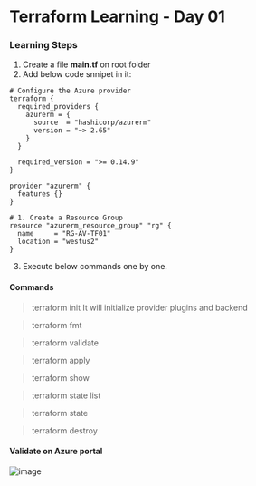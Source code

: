 # Terraform Learning - Day 01

### Learning Steps
1. Create a file <b>main.tf</b> on root folder
2. Add below code snnipet in it:

```
# Configure the Azure provider
terraform {
  required_providers {
    azurerm = {
      source  = "hashicorp/azurerm"
      version = "~> 2.65"
    }
  }

  required_version = ">= 0.14.9"
}

provider "azurerm" {
  features {}
}

# 1. Create a Resource Group
resource "azurerm_resource_group" "rg" {
  name     = "RG-AV-TF01"  
  location = "westus2"  
}

```

3. Execute below commands one by one.

#### Commands
> terraform init
  It will initialize provider plugins and backend

> terraform fmt

> terraform validate

> terraform apply

> terraform show

> terraform state list

> terraform state

> terraform destroy

#### Validate on Azure portal
![image](https://user-images.githubusercontent.com/84455469/130459762-b3db998d-387d-4c48-aceb-08fbf41123d8.png)



